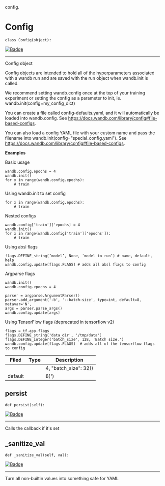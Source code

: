 config.
# Config
`class Config(object):`

[![Badge](https://img.shields.io/badge/View%20source%20on%20GitHub-black?style=for-the-badge&logo=github)](https://github.com/wandb/client/tree/master/wandb/sdk/wandb_config.py#L28-#L243)

****
    
Config object

Config objects are intended to hold all of the hyperparameters associated with
a wandb run and are saved with the run object when wandb.init is called.

We recommend setting wandb.config once at the top of your training experiment or
setting the config as a parameter to init, ie. wandb.init(config=my_config_dict)

You can create a file called config-defaults.yaml, and it will automatically be
loaded into wandb.config. See https://docs.wandb.com/library/config#file-based-configs.

You can also load a config YAML file with your custom name and pass the filename
into wandb.init(config="special_config.yaml").
See https://docs.wandb.com/library/config#file-based-configs.

    
**Examples**
    
Basic usage
```
wandb.config.epochs = 4
wandb.init()
for x in range(wandb.config.epochs):
    # train
```

Using wandb.init to set config
```
for x in range(wandb.config.epochs):
    # train
```

Nested configs
```
wandb.config['train']['epochs] = 4
wandb.init()
for x in range(wandb.config['train']['epochs']):
    # train
```

Using absl flags

```
flags.DEFINE_string(‘model’, None, ‘model to run’) # name, default, help
wandb.config.update(flags.FLAGS) # adds all absl flags to config
```

Argparse flags
```
wandb.init()
wandb.config.epochs = 4

parser = argparse.ArgumentParser()
parser.add_argument('-b', '--batch-size', type=int, default=8, metavar='N',
args = parser.parse_args()
wandb.config.update(args)
```

Using TensorFlow flags (deprecated in tensorflow v2)
```
flags = tf.app.flags
flags.DEFINE_string('data_dir', '/tmp/data')
flags.DEFINE_integer('batch_size', 128, 'Batch size.')
wandb.config.update(flags.FLAGS)  # adds all of the tensorflow flags to config
```
    
| **Filed** | **Type** | **Description** |
|--|--|--|
|  |  | 4, "batch_size": 32}) |
| default |  | 8)') |
## persist
`def persist(self): `

[![Badge](https://img.shields.io/badge/View%20source%20on%20GitHub-black?style=for-the-badge&logo=github)](https://github.com/wandb/client/tree/master/wandb/sdk/wandb_config.py#L163-#L166)

****
    
Calls the callback if it's set
    
## _sanitize_val
`def _sanitize_val(self, val): `

[![Badge](https://img.shields.io/badge/View%20source%20on%20GitHub-black?style=for-the-badge&logo=github)](https://github.com/wandb/client/tree/master/wandb/sdk/wandb_config.py#L222-#L243)

****
    
Turn all non-builtin values into something safe for YAML
    
